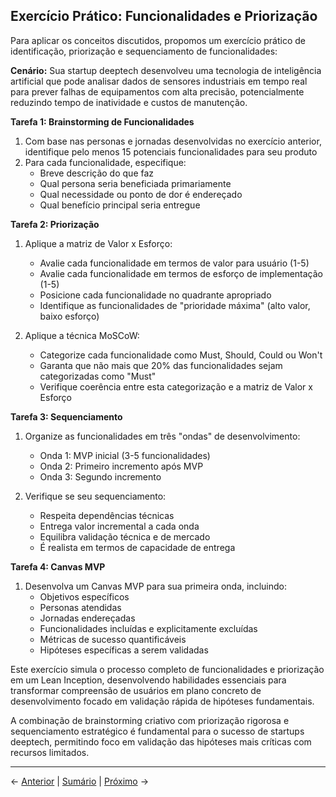 ## Exercício Prático: Funcionalidades e Priorização

Para aplicar os conceitos discutidos, propomos um exercício prático de identificação, priorização e sequenciamento de funcionalidades:

**Cenário:** Sua startup deeptech desenvolveu uma tecnologia de inteligência artificial que pode analisar dados de sensores industriais em tempo real para prever falhas de equipamentos com alta precisão, potencialmente reduzindo tempo de inatividade e custos de manutenção.

**Tarefa 1: Brainstorming de Funcionalidades**
1. Com base nas personas e jornadas desenvolvidas no exercício anterior, identifique pelo menos 15 potenciais funcionalidades para seu produto
2. Para cada funcionalidade, especifique:
   - Breve descrição do que faz
   - Qual persona seria beneficiada primariamente
   - Qual necessidade ou ponto de dor é endereçado
   - Qual benefício principal seria entregue

**Tarefa 2: Priorização**
1. Aplique a matriz de Valor x Esforço:
   - Avalie cada funcionalidade em termos de valor para usuário (1-5)
   - Avalie cada funcionalidade em termos de esforço de implementação (1-5)
   - Posicione cada funcionalidade no quadrante apropriado
   - Identifique as funcionalidades de "prioridade máxima" (alto valor, baixo esforço)

2. Aplique a técnica MoSCoW:
   - Categorize cada funcionalidade como Must, Should, Could ou Won't
   - Garanta que não mais que 20% das funcionalidades sejam categorizadas como "Must"
   - Verifique coerência entre esta categorização e a matriz de Valor x Esforço

**Tarefa 3: Sequenciamento**
1. Organize as funcionalidades em três "ondas" de desenvolvimento:
   - Onda 1: MVP inicial (3-5 funcionalidades)
   - Onda 2: Primeiro incremento após MVP
   - Onda 3: Segundo incremento

2. Verifique se seu sequenciamento:
   - Respeita dependências técnicas
   - Entrega valor incremental a cada onda
   - Equilibra validação técnica e de mercado
   - É realista em termos de capacidade de entrega

**Tarefa 4: Canvas MVP**
1. Desenvolva um Canvas MVP para sua primeira onda, incluindo:
   - Objetivos específicos
   - Personas atendidas
   - Jornadas endereçadas
   - Funcionalidades incluídas e explicitamente excluídas
   - Métricas de sucesso quantificáveis
   - Hipóteses específicas a serem validadas

Este exercício simula o processo completo de funcionalidades e priorização em um Lean Inception, desenvolvendo habilidades essenciais para transformar compreensão de usuários em plano concreto de desenvolvimento focado em validação rápida de hipóteses fundamentais.

A combinação de brainstorming criativo com priorização rigorosa e sequenciamento estratégico é fundamental para o sucesso de startups deeptech, permitindo foco em validação das hipóteses mais críticas com recursos limitados.

---

← [Anterior](./3.1.4_personas_jornadas_lean_inception_personas_e_jornadas.md) | [Sumário](../../sumario.md) | [Próximo](./3.1.5_funcionalidades_priorizacao_parte1.md) →